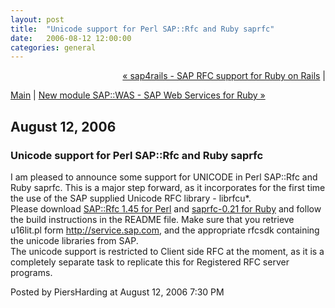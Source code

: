 ```yaml
---
layout: post
title:  "Unicode support for Perl SAP::Rfc and Ruby saprfc"
date:   2006-08-12 12:00:00
categories: general
---
```

<p align="right">
<a href="http://www.piersharding.com/blog/archives/2006/05/sap4rails_sap_r.html">&laquo; sap4rails - SAP RFC support for Ruby on Rails</a> |

<a href="http://www.piersharding.com/blog/">Main</a>
| <a href="http://www.piersharding.com/blog/archives/2006/09/new_module_sapw.html">New module SAP::WAS - SAP Web Services for Ruby &raquo;</a>

</p>

<h2>August 12, 2006</h2>

<h3>Unicode support for Perl SAP::Rfc and Ruby saprfc</h3>

I am pleased to announce some support for UNICODE in Perl SAP::Rfc and  Ruby saprfc.  This is a major step forward, as it incorporates for the first time the use of the SAP supplied Unicode RFC library - librfcu*.<br/>
Please download <a href='http://search.cpan.org/search?dist=SAP-Rfc'>SAP::Rfc 1.45  for Perl</a> and <a href='/download/ruby/saprfc-0.21.tar.gz'>saprfc-0.21 for Ruby</a> and follow the build instructions in the README file.  Make sure that you retrieve u16lit.pl form http://service.sap.com, and the appropriate rfcsdk containing the unicode libraries from SAP.
<br/>
The unicode support is restricted to Client side RFC at the moment, as it is a completely separate task to replicate this for Registered RFC server programs.

<div id="a000054more"><div id="more">

</div></div>

<p class="posted">Posted by PiersHarding at August 12, 2006  7:30 PM</p>






